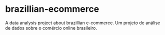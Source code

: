# brazillian-ecommerce
A data analysis project about brazillian e-commerce. Um projeto de análise de dados sobre o comércio online brasileiro.
